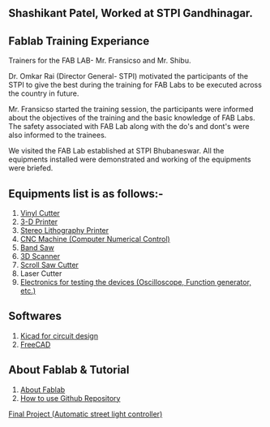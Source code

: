 ## Shashikant Patel, Worked at STPI Gandhinagar.
## Fablab Training Experiance

Trainers for the FAB LAB- Mr. Fransicso and Mr. Shibu.

Dr. Omkar Rai (Director General- STPI) motivated the participants of the STPI to give the best during the training for FAB Labs to be executed across the country in future.

Mr. Fransicso started the training session, the participants were informed about the objectives of the training and the basic knowledge of FAB Labs. The safety associated with FAB Lab along with the do's and dont's were also informed to the trainees.

We visited the FAB Lab established at STPI Bhubaneswar. All the equipments installed were demonstrated and working of the equipments were briefed.

## Equipments list is as follows:-
1. [Vinyl Cutter](https://github.com/shashikantstpi/fabzero/blob/master/equipments/vinyl%20cutter.md)
2. [3-D Printer](https://github.com/shashikantstpi/fabzero/blob/master/equipments/3-d-printer.md)
3. [Stereo Lithography Printer](https://github.com/shashikantstpi/fabzero/blob/master/equipments/stereolithographyprinter.md)
4. [CNC Machine (Computer Numerical Control)](https://github.com/shashikantstpi/fabzero/blob/master/equipments/cncmachine.md)
5. [Band Saw](https://github.com/shashikantstpi/fabzero/blob/master/equipments/bandshow.md)
7. [3D Scanner](https://github.com/shashikantstpi/fabzero/blob/master/equipments/3dscanner.md)
6. [Scroll Saw Cutter](https://github.com/shashikantstpi/fabzero/blob/master/equipments/scrollsaw.md)
7. Laser Cutter
8. [Electronics for testing the devices (Oscilloscope, Function generator, etc.)](https://github.com/shashikantstpi/fabzero/blob/master/equipments/electronicsdevice.md)

## Softwares
1. [Kicad for circuit design](https://github.com/shashikantstpi/fabzero/blob/master/software/cktdesign.md)
2. [FreeCAD](https://github.com/shashikantstpi/fabzero/blob/master/software/freecad.md)

## About Fablab & Tutorial
1. [About Fablab](https://github.com/shashikantstpi/fabzero/blob/master/about.md)
2. [How to use Github Repository](https://github.com/shashikantstpi/fabzero/blob/master/gitrepo.md)

 [Final Project (Automatic street light controller)](https://github.com/shashikantstpi/fabzero/blob/master/software/finalproject.md)
 
